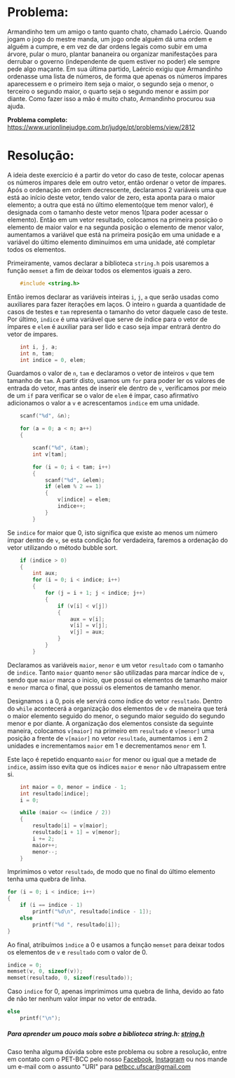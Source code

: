 # Problema:

Armandinho tem um amigo o tanto quanto chato, chamado Laércio. Quando jogam o jogo do mestre manda, um jogo onde alguém dá uma ordem e alguém a cumpre, e em vez de dar ordens legais como subir em uma árvore, pular o muro, plantar bananeira ou organizar manifestações para derrubar o governo (independente de quem estiver no poder) ele sempre pede algo maçante. Em sua última partido, Laércio exigiu que Armandinho ordenasse uma lista de números, de forma que apenas os números ímpares aparecessem e o primeiro item seja o maior, o segundo seja o menor, o terceiro o segundo maior, o quarto seja o segundo menor e assim por diante. Como fazer isso a mão é muito chato, Armandinho procurou sua ajuda.

**Problema completo:** https://www.urionlinejudge.com.br/judge/pt/problems/view/2812

# Resoluçāo:

A ideia deste exercício é a partir do vetor do caso de teste, colocar apenas os números ímpares dele em outro vetor, então ordenar o vetor de ímpares. Após o ordenação em ordem decrescente, declaramos 2 variáveis uma que está ao início deste vetor, tendo valor de zero, esta aponta para o maior elemento; a outra que está no último elemento(que tem menor valor), é designada com o tamanho deste vetor menos 1(para poder acessar o elemento). Então em um vetor resultado, colocamos na primeira posição o elemento de maior valor e na segunda posição o elemento de menor valor, aumentamos a variável que está na primeira posição em uma unidade e a variável do último elemento diminuímos em uma unidade, até completar todos os elementos.

Primeiramente, vamos declarar a biblioteca `string.h` pois usaremos a função `memset` a fim de deixar todos os elementos iguais a zero.

```c
    #include <string.h>
```

Então iremos declarar as variáveis inteiras `i`, `j`, `a` que serão usadas como auxiliares para fazer iterações em laços. O inteiro `n` guarda a quantidade de casos de testes e `tam` representa o tamanho do vetor daquele caso de teste. Por último, `indice` é uma variável que serve de índice para o vetor de ímpares e `elem` é auxiliar para ser lido e caso seja impar entrará dentro do vetor de ímpares.
```c
    int i, j, a;
    int n, tam;
    int indice = 0, elem;
```

Guardamos o valor de `n`, `tam` e declaramos o vetor de inteiros `v` que tem tamanho de `tam`. A partir disto, usamos um `for` para poder ler os valores de entrada do vetor, mas antes de inserir ele dentro de `v`, verificamos por meio de um `if` para verificar se o valor de `elem` é ímpar, caso afirmativo adicionamos o valor a `v` e acrescentamos `indice` em uma unidade.

```c
    scanf("%d", &n);

    for (a = 0; a < n; a++)
    {

        scanf("%d", &tam);
        int v[tam];

        for (i = 0; i < tam; i++)
        {
            scanf("%d", &elem);
            if (elem % 2 == 1)
            {
                v[indice] = elem;
                indice++;
            }
        }
```

Se `indice` for maior que 0, isto significa que existe ao menos um número ímpar dentro de `v`, se esta condição for verdadeira, faremos a ordenação do vetor utilizando o método bubble sort.

```c
    if (indice > 0)
    {
        int aux;
        for (i = 0; i < indice; i++)
        {
            for (j = i + 1; j < indice; j++)
            {
                if (v[i] < v[j])
                {
                    aux = v[i];
                    v[i] = v[j];
                    v[j] = aux;
                }
            }
        }
```

Declaramos as variáveis `maior`, `menor` e um vetor `resultado` com o tamanho de `indice`. Tanto `maior` quanto `menor` são utilizadas para marcar índice de `v`, sendo que `maior` marca o inicio, que possui os elementos de tamanho maior e `menor` marca o final, que possui os elementos de tamanho menor.

Designamos `i` a 0, pois ele servirá como índice do vetor `resultado`. Dentro do `while` acontecerá a organização dos elementos de `v` de maneira que terá o maior elemento seguido do menor, o segundo maior seguido do segundo menor e por diante. A organização dos elementos consiste da seguinte maneira, colocamos `v[maior]` na primeiro em `resultado` e `v[menor]` uma posição a frente de `v[maior]` no vetor `resultado`, aumentamos `i` em 2 unidades e incrementamos `maior` em 1 e decrementamos `menor` em 1.

Este laço é repetido enquanto `maior` for menor ou igual que a metade de `indice`, assim isso evita que os índices `maior` e `menor` não ultrapassem entre si.


```c
    int maior = 0, menor = indice - 1;
    int resultado[indice];
    i = 0;

    while (maior <= (indice / 2))
    {
        resultado[i] = v[maior];
        resultado[i + 1] = v[menor];
        i += 2;
        maior++;
        menor--;
    }
```

Imprimimos o vetor `resultado`, de modo que no final do último elemento tenha uma quebra de linha.

```c
for (i = 0; i < indice; i++)
{
    if (i == indice - 1)
        printf("%d\n", resultado[indice - 1]);
    else
        printf("%d ", resultado[i]);
}
```

Ao final, atribuímos `ìndice` a 0 e usamos a função `memset` para deixar todos os elementos de `v` e `resultado` com o valor de 0.

```c
indice = 0;
memset(v, 0, sizeof(v));
memset(resultado, 0, sizeof(resultado));

```
Caso `indice` for 0, apenas imprimimos uma quebra de linha, devido ao fato de não ter nenhum valor ímpar no vetor de entrada.
```c
else
    printf("\n");
```

##### Para aprender um pouco mais sobre a biblioteca string.h: [string.h](http://linguagemc.com.br/a-biblioteca-string-h/)
 
Caso tenha alguma dúvida sobre este problema ou sobre a resolução, entre em contato com o PET-BCC pelo nosso
[Facebook](https://www.facebook.com/petbcc/),
[Instagram](https://www.instagram.com/petbcc.ufscar/)
ou nos mande um e-mail com o assunto "URI" para  petbcc.ufscar@gmail.com
